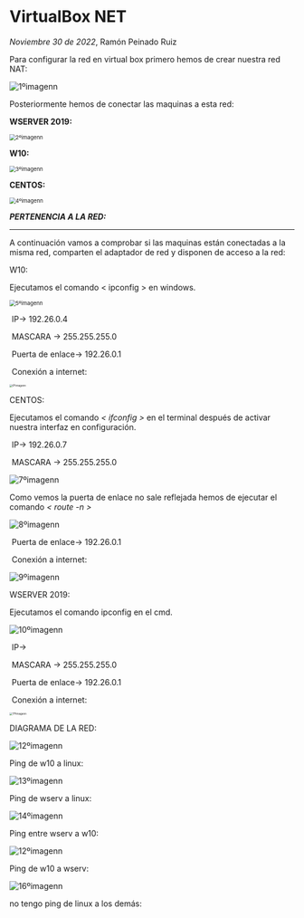 # VirtualBox NET
*Noviembre 30 de 2022*, Ramón Peinado Ruiz



Para configurar la red en virtual box primero hemos de crear nuestra red NAT:

<img src="/img/1ºimagenn.png" alt="1ºimagenn"  />

Posteriormente hemos de conectar las maquinas a esta red:

**WSERVER 2019:**

<img src="/img/2ºimagenn.png" alt="2ºimagenn" style="zoom: 67%;" />

**W10:**

<img src="/img/3ºimagenn.png" alt="3ºimagenn" style="zoom: 67%;" />

**CENTOS:**

<img src="/img/4ºimagenn.png" alt="4ºimagenn" style="zoom: 67%;" />





***PERTENENCIA A LA RED:***

------



A continuación vamos a comprobar si las maquinas están conectadas a la misma red, comparten el adaptador de red y disponen de acceso a la red:





W10:

Ejecutamos el comando <  ipconfig > en windows.

<img src="/img/5ºimagenn.png" alt="5ºimagenn" style="zoom: 67%;" />

​				IP-> 										192.26.0.4

​				MASCARA -> 						 255.255.255.0 

​				Puerta de enlace-> 			  192.26.0.1

​	Conexión a internet:

<img src="/img/6ºimagenn.png" alt="6ºimagenn" style="zoom: 33%;" />







CENTOS:

Ejecutamos el comando *< ifconfig >* en el terminal después de activar nuestra interfaz en configuración.

​				IP-> 										192.26.0.7

​				MASCARA -> 						 255.255.255.0 

<img src="/img/7ºimagenn.png" alt="7ºimagenn"  />

Como vemos la puerta de enlace no sale reflejada hemos de ejecutar el comando *< route -n >*

<img src="/img/8ºimagenn.png" alt="8ºimagenn"  />

​				Puerta de enlace-> 			  192.26.0.1

​	Conexión a internet:

<img src="/img/9ºimagenn.png" alt="9ºimagenn"  />









WSERVER 2019:

Ejecutamos el comando ipconfig en el cmd.

<img src="/img/10ºimagenn.png" alt="10ºimagenn"  />

​				IP-> 										 

​				MASCARA -> 						 255.255.255.0 

​				Puerta de enlace-> 			  192.26.0.1

​	Conexión a internet:

<img src="/img/11ºimagenn.png" alt="11ºimagenn" style="zoom: 33%;" />









DIAGRAMA DE LA RED:



<img src="/img/12ºimagenn.png" alt="12ºimagenn"  />



Ping de w10 a linux:

<img src="/img/13ºimagenn.png" alt="13ºimagenn"  />

Ping de wserv a linux:

<img src="/img/14ºimagenn.png" alt="14ºimagenn"  />

Ping entre wserv a w10:

<img src="/img/15ºimagenn.png" alt="12ºimagenn"  />

Ping de w10 a wserv:

<img src="/img/16ºimagenn.png" alt="16ºimagenn"  />

no tengo ping de linux a los demás:

